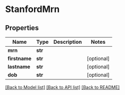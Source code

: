 # StanfordMrn

## Properties
Name | Type | Description | Notes
------------ | ------------- | ------------- | -------------
**mrn** | **str** |  | 
**firstname** | **str** |  | [optional] 
**lastname** | **str** |  | [optional] 
**dob** | **str** |  | [optional] 

[[Back to Model list]](../README.md#documentation-for-models) [[Back to API list]](../README.md#documentation-for-api-endpoints) [[Back to README]](../README.md)



